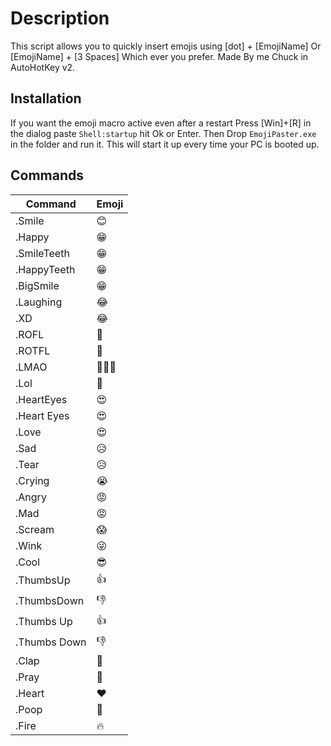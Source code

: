 # Description

This script allows you to quickly insert emojis using [dot] + [EmojiName] Or [EmojiName] + [3 Spaces] Which ever you prefer.
Made By me Chuck in AutoHotKey v2.

## Installation

If you want the emoji macro active even after a restart Press [Win]+[R] in the dialog paste `Shell:startup` hit Ok or Enter. Then Drop `EmojiPaster.exe` in the folder and run it. This will start it up every time your PC is booted up.

## Commands

| Command        | Emoji  |
|----------------|--------|
| .Smile         | 😊      |
| .Happy         | 😁      |
| .SmileTeeth    | 😁      |
| .HappyTeeth    | 😁      |
| .BigSmile      | 😁      |
| .Laughing      | 😂      |
| .XD            | 😂      |
| .ROFL          | 🤣      |
| .ROTFL         | 🤣      |
| .LMAO          | 🤣🤣🤣  |
| .Lol           | 🤣      |
| .HeartEyes     | 😍      |
| .Heart Eyes    | 😍      |
| .Love          | 😍      |
| .Sad           | 😥      |
| .Tear          | 😥      |
| .Crying        | 😭      |
| .Angry         | 😡      |
| .Mad           | 😡      |
| .Scream        | 😱      |
| .Wink          | 😜      |
| .Cool          | 😎      |
| .ThumbsUp      | 👍      |
| .ThumbsDown    | 👎      |
| .Thumbs Up     | 👍      |
| .Thumbs Down   | 👎      |
| .Clap          | 👏      |
| .Pray          | 🙏      |
| .Heart         | ❤️      |
| .Poop          | 💩      |
| .Fire          | 🔥      |
